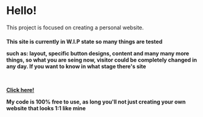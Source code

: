 # Hello!

This project is focused on creating a personal website. 


<h4>This site is currently in W.I.P state so many things are tested
    <p>such as: layout, specific button designs, content and many many
    more things, so what you are seing now, visitor could be completely
    changed in any day. If you want to know in what stage there's site<p>
    <br>

<a href="https://kprg.neocities.org/#status">Click here!</a>
<p>My code is 100% free to use, as long you'll not just creating your own website that looks 1:1 like mine

